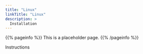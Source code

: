 ```yaml
---
title: "Linux"
linkTitle: "Linux"
description: >
  Installation
---
```


{{% pageinfo %}}
This is a placeholder page.
{{% /pageinfo %}}

Instructions